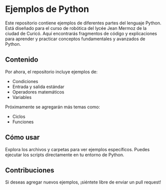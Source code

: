 # Ejemplos de Python

Este repositorio contiene ejemplos de diferentes partes del lenguaje Python. Está diseñado para el curso de robótica del lycée Jean Mermoz de la ciudad de Curicó. Aquí encontrarás fragmentos de código y explicaciones para aprender y practicar conceptos fundamentales y avanzados de Python.

## Contenido

Por ahora, el repositorio incluye ejemplos de:

- Condiciones
- Entrada y salida estándar
- Operadores matemáticos
- Variables

Próximamente se agregarán más temas como:

- Ciclos
- Funciones

## Cómo usar

Explora los archivos y carpetas para ver ejemplos específicos. Puedes ejecutar los scripts directamente en tu entorno de Python.

## Contribuciones

Si deseas agregar nuevos ejemplos, ¡siéntete libre de enviar un pull request!
